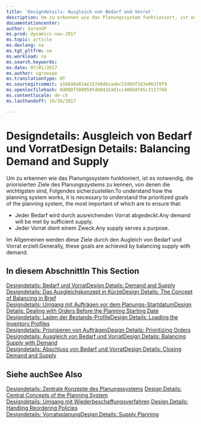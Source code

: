 ```yaml
---
title: 'Designdetails: Ausgleich von Bedarf und Vorrat'
description: Um zu erkennen wie das Planungssystem funktioniert, ist es notwendig, die priorisierten Ziele des Planungssystems zu kennen, von denen die wichtigsten sind, Folgendes sicherzustellen.
documentationcenter: 
author: SorenGP
ms.prod: dynamics-nav-2017
ms.topic: article
ms.devlang: na
ms.tgt_pltfrm: na
ms.workload: na
ms.search.keywords: 
ms.date: 07/01/2017
ms.author: sgroespe
ms.translationtype: HT
ms.sourcegitcommit: a16640e014e157d4dbcaabc53d0df2d3e063f8f9
ms.openlocfilehash: 6d008f508059fdb04324d1cc400b8f85c3117f68
ms.contentlocale: de-ch
ms.lasthandoff: 10/26/2017

---
```

# <a name="design-details-balancing-demand-and-supply"></a><span data-ttu-id="da6db-103">Designdetails: Ausgleich von Bedarf und Vorrat</span><span class="sxs-lookup"><span data-stu-id="da6db-103">Design Details: Balancing Demand and Supply</span></span>
<span data-ttu-id="da6db-104">Um zu erkennen wie das Planungssystem funktioniert, ist es notwendig, die priorisierten Ziele des Planungssystems zu kennen, von denen die wichtigsten sind, Folgendes sicherzustellen:</span><span class="sxs-lookup"><span data-stu-id="da6db-104">To understand how the planning system works, it is necessary to understand the prioritized goals of the planning system, the most important of which are to ensure that:</span></span>  

- <span data-ttu-id="da6db-105">Jeder Bedarf wird durch ausreichenden Vorrat abgedeckt.</span><span class="sxs-lookup"><span data-stu-id="da6db-105">Any demand will be met by sufficient supply.</span></span>  
- <span data-ttu-id="da6db-106">Jeder Vorrat dient einem Zweck.</span><span class="sxs-lookup"><span data-stu-id="da6db-106">Any supply serves a purpose.</span></span>  

<span data-ttu-id="da6db-107">Im Allgemeinen werden diese Ziele durch den Augleich von Bedarf und Vorrat erzielt.</span><span class="sxs-lookup"><span data-stu-id="da6db-107">Generally, these goals are achieved by balancing supply with demand.</span></span>  

## <a name="in-this-section"></a><span data-ttu-id="da6db-108">In diesem Abschnitt</span><span class="sxs-lookup"><span data-stu-id="da6db-108">In This Section</span></span>  
[<span data-ttu-id="da6db-109">Designdetails: Bedarf und Vorrat</span><span class="sxs-lookup"><span data-stu-id="da6db-109">Design Details: Demand and Supply</span></span>](design-details-demand-and-supply.md)  
[<span data-ttu-id="da6db-110">Designdetails: Das Ausgleichskonzept in Kürze</span><span class="sxs-lookup"><span data-stu-id="da6db-110">Design Details: The Concept of Balancing in Brief</span></span>](design-details-the-concept-of-balancing-in-brief.md)  
[<span data-ttu-id="da6db-111">Designdetails: Umgang mit Aufträgen vor dem Planungs-Startdatum</span><span class="sxs-lookup"><span data-stu-id="da6db-111">Design Details: Dealing with Orders Before the Planning Starting Date</span></span>](design-details-dealing-with-orders-before-the-planning-starting-date.md)  
[<span data-ttu-id="da6db-112">Designdetails: Laden der Bestands-Profile</span><span class="sxs-lookup"><span data-stu-id="da6db-112">Design Details: Loading the Inventory Profiles</span></span>](design-details-loading-the-inventory-profiles.md)  
[<span data-ttu-id="da6db-113">Designdetails: Priorisieren von Aufträgen</span><span class="sxs-lookup"><span data-stu-id="da6db-113">Design Details: Prioritizing Orders</span></span>](design-details-prioritizing-orders.md)  
[<span data-ttu-id="da6db-114">Designdetails: Ausgleich von Bedarf und Vorrat</span><span class="sxs-lookup"><span data-stu-id="da6db-114">Design Details: Balancing Supply with Demand</span></span>](design-details-balancing-supply-with-demand.md)  
[<span data-ttu-id="da6db-115">Designdetails: Abschluss von Bedarf und Vorrat</span><span class="sxs-lookup"><span data-stu-id="da6db-115">Design Details: Closing Demand and Supply</span></span>](design-details-closing-demand-and-supply.md)  

## <a name="see-also"></a><span data-ttu-id="da6db-116">Siehe auch</span><span class="sxs-lookup"><span data-stu-id="da6db-116">See Also</span></span>  
<span data-ttu-id="da6db-117">[Designdetails: Zentrale Konzepte des Planungssystems](design-details-central-concepts-of-the-planning-system.md) </span><span class="sxs-lookup"><span data-stu-id="da6db-117">[Design Details: Central Concepts of the Planning System](design-details-central-concepts-of-the-planning-system.md) </span></span>  
<span data-ttu-id="da6db-118">[Designdetails: Umgang mit Wiederbeschaffungsverfahren](design-details-handling-reordering-policies.md) </span><span class="sxs-lookup"><span data-stu-id="da6db-118">[Design Details: Handling Reordering Policies](design-details-handling-reordering-policies.md) </span></span>  
[<span data-ttu-id="da6db-119">Designdetails: Vorratsplanung</span><span class="sxs-lookup"><span data-stu-id="da6db-119">Design Details: Supply Planning</span></span>](design-details-supply-planning.md)

